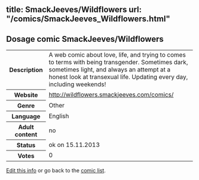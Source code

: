title: SmackJeeves/Wildflowers
url: "/comics/SmackJeeves_Wildflowers.html"
---
Dosage comic SmackJeeves/Wildflowers
-----------------------------------------

<p id="msg"></p>
<script type="text/javascript">
if (window.location.search === '?edit_info_mail=sent_ok') {
  var elem = document.getElementById("msg");
  elem.innerHTML = 'Edited information sucessfully sent for review, which is usually done daily. Thanks!';
  elem.className = 'ok';
}
</script>
<table class="comicinfo">
<tr>
<th>Description</th><td>A web comic about love, life, and trying to comes to terms with being transgender. Sometimes dark, sometimes light, and always an attempt at a honest look at transexual life. Updating every day, including weekends!</td>
</tr>
<tr>
<th>Website</th><td><a href="http://wildflowers.smackjeeves.com/comics/">http://wildflowers.smackjeeves.com/comics/</a></td>
</tr>
<tr>
<th>Genre</th><td>Other</td>
</tr>
<tr>
<th>Language</th><td>English</td>
</tr>
<tr>
<th>Adult content</th><td>no</td>
</tr>
<tr>
<th>Status</th><td>ok on 15.11.2013</td>
</tr>
<tr>
<th>Votes</th><td>0</td>
</tr>
</table>

[Edit this info](SmackJeeves_Wildflowers_edit.html) or go back to the [comic list](../comic-index.html).

